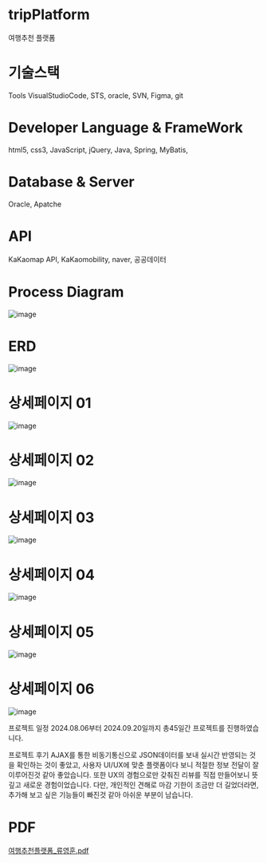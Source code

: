 # tripPlatform
여행추천 플랫폼

# 기술스택
 Tools
  VisualStudioCode,
  STS,
  oracle,
  SVN,
  Figma,
  git

# Developer Language & FrameWork
  html5,
  css3,
  JavaScript,
  jQuery,
  Java,
  Spring,
  MyBatis,

# Database & Server
  Oracle,
  Apatche

# API
  KaKaomap API,
  KaKaomobility,
  naver,
  공공데이터

# Process Diagram
![image](https://private-user-images.githubusercontent.com/169329434/376105390-d5a14ef2-b4a5-446e-9c09-679b3e4282ba.png?jwt=eyJhbGciOiJIUzI1NiIsInR5cCI6IkpXVCJ9.eyJpc3MiOiJnaXRodWIuY29tIiwiYXVkIjoicmF3LmdpdGh1YnVzZXJjb250ZW50LmNvbSIsImtleSI6ImtleTUiLCJleHAiOjE3Mjg4NzkxNjMsIm5iZiI6MTcyODg3ODg2MywicGF0aCI6Ii8xNjkzMjk0MzQvMzc2MTA1MzkwLWQ1YTE0ZWYyLWI0YTUtNDQ2ZS05YzA5LTY3OWIzZTQyODJiYS5wbmc_WC1BbXotQWxnb3JpdGhtPUFXUzQtSE1BQy1TSEEyNTYmWC1BbXotQ3JlZGVudGlhbD1BS0lBVkNPRFlMU0E1M1BRSzRaQSUyRjIwMjQxMDE0JTJGdXMtZWFzdC0xJTJGczMlMkZhd3M0X3JlcXVlc3QmWC1BbXotRGF0ZT0yMDI0MTAxNFQwNDA3NDNaJlgtQW16LUV4cGlyZXM9MzAwJlgtQW16LVNpZ25hdHVyZT1kYmViZTcyODVjMTdiZjlkODdhOTA0ZDAxM2YwYjEyMGE2ZTI4N2IzNWFlMzcwOGI3YmJjZmY3OTcxMTEwMzIyJlgtQW16LVNpZ25lZEhlYWRlcnM9aG9zdCJ9.ilTkRlX8XMHAatKcmJM5eqLECrSesCCXKPmHkTT154Y)

# ERD
 ![image](https://private-user-images.githubusercontent.com/169329434/376106022-8bdc4ad1-4c4d-4f26-b697-15f871d6b0bf.png?jwt=eyJhbGciOiJIUzI1NiIsInR5cCI6IkpXVCJ9.eyJpc3MiOiJnaXRodWIuY29tIiwiYXVkIjoicmF3LmdpdGh1YnVzZXJjb250ZW50LmNvbSIsImtleSI6ImtleTUiLCJleHAiOjE3Mjg4NzkyNjAsIm5iZiI6MTcyODg3ODk2MCwicGF0aCI6Ii8xNjkzMjk0MzQvMzc2MTA2MDIyLThiZGM0YWQxLTRjNGQtNGYyNi1iNjk3LTE1Zjg3MWQ2YjBiZi5wbmc_WC1BbXotQWxnb3JpdGhtPUFXUzQtSE1BQy1TSEEyNTYmWC1BbXotQ3JlZGVudGlhbD1BS0lBVkNPRFlMU0E1M1BRSzRaQSUyRjIwMjQxMDE0JTJGdXMtZWFzdC0xJTJGczMlMkZhd3M0X3JlcXVlc3QmWC1BbXotRGF0ZT0yMDI0MTAxNFQwNDA5MjBaJlgtQW16LUV4cGlyZXM9MzAwJlgtQW16LVNpZ25hdHVyZT0yNWRiNDZhMmFmYjg4YWUxYTg4ZmNhZTgxYjNkMDY2NmRkMDAwNzUzMDZmMzMxYmE1ZjdhZmJkMGRkYWIyNTI4JlgtQW16LVNpZ25lZEhlYWRlcnM9aG9zdCJ9.CH2lTedKMCrdsXnHSD5wiafzqViMHtqPy3RSXMvAgws)

# 상세페이지 01
 ![image](https://private-user-images.githubusercontent.com/169329434/376106327-ec503260-4234-4d8b-9404-c24598e20025.png?jwt=eyJhbGciOiJIUzI1NiIsInR5cCI6IkpXVCJ9.eyJpc3MiOiJnaXRodWIuY29tIiwiYXVkIjoicmF3LmdpdGh1YnVzZXJjb250ZW50LmNvbSIsImtleSI6ImtleTUiLCJleHAiOjE3Mjg4Nzk0MjMsIm5iZiI6MTcyODg3OTEyMywicGF0aCI6Ii8xNjkzMjk0MzQvMzc2MTA2MzI3LWVjNTAzMjYwLTQyMzQtNGQ4Yi05NDA0LWMyNDU5OGUyMDAyNS5wbmc_WC1BbXotQWxnb3JpdGhtPUFXUzQtSE1BQy1TSEEyNTYmWC1BbXotQ3JlZGVudGlhbD1BS0lBVkNPRFlMU0E1M1BRSzRaQSUyRjIwMjQxMDE0JTJGdXMtZWFzdC0xJTJGczMlMkZhd3M0X3JlcXVlc3QmWC1BbXotRGF0ZT0yMDI0MTAxNFQwNDEyMDNaJlgtQW16LUV4cGlyZXM9MzAwJlgtQW16LVNpZ25hdHVyZT05MGI2YjJmY2IxZjI1OWRiZmExMjZkZmI0N2U1YmFiNWFjMjM1NTc0MTBiNDYzMWEzNzZmNGVlMDBiNDgwYjg5JlgtQW16LVNpZ25lZEhlYWRlcnM9aG9zdCJ9.MJUXijsKel9dx5Wyu-6i2Vgl3dr5FJpju0pT_QbgkNc)

# 상세페이지 02
![image](https://private-user-images.githubusercontent.com/169329434/376106497-1da64b7f-d8e0-4eb5-a897-c5cdce10590a.png?jwt=eyJhbGciOiJIUzI1NiIsInR5cCI6IkpXVCJ9.eyJpc3MiOiJnaXRodWIuY29tIiwiYXVkIjoicmF3LmdpdGh1YnVzZXJjb250ZW50LmNvbSIsImtleSI6ImtleTUiLCJleHAiOjE3Mjg4Nzk1MjUsIm5iZiI6MTcyODg3OTIyNSwicGF0aCI6Ii8xNjkzMjk0MzQvMzc2MTA2NDk3LTFkYTY0YjdmLWQ4ZTAtNGViNS1hODk3LWM1Y2RjZTEwNTkwYS5wbmc_WC1BbXotQWxnb3JpdGhtPUFXUzQtSE1BQy1TSEEyNTYmWC1BbXotQ3JlZGVudGlhbD1BS0lBVkNPRFlMU0E1M1BRSzRaQSUyRjIwMjQxMDE0JTJGdXMtZWFzdC0xJTJGczMlMkZhd3M0X3JlcXVlc3QmWC1BbXotRGF0ZT0yMDI0MTAxNFQwNDEzNDVaJlgtQW16LUV4cGlyZXM9MzAwJlgtQW16LVNpZ25hdHVyZT1mYzJhY2FhZTQ4M2RiYzFmMzEzNmMxNzkyOTI3OTM0YTdjODdhZDNhN2Q4NjJiMjUxZDM5ZmVkNDU4ZjM2OGRkJlgtQW16LVNpZ25lZEhlYWRlcnM9aG9zdCJ9.M2jaCrwRhwx3d2wyNEDB_6SCIRvGD9egDqUuBojR7Ys)

# 상세페이지 03
![image](https://private-user-images.githubusercontent.com/169329434/376106755-43c56da7-697a-4613-85c2-f45e56c0d731.png?jwt=eyJhbGciOiJIUzI1NiIsInR5cCI6IkpXVCJ9.eyJpc3MiOiJnaXRodWIuY29tIiwiYXVkIjoicmF3LmdpdGh1YnVzZXJjb250ZW50LmNvbSIsImtleSI6ImtleTUiLCJleHAiOjE3Mjg4Nzk2NjMsIm5iZiI6MTcyODg3OTM2MywicGF0aCI6Ii8xNjkzMjk0MzQvMzc2MTA2NzU1LTQzYzU2ZGE3LTY5N2EtNDYxMy04NWMyLWY0NWU1NmMwZDczMS5wbmc_WC1BbXotQWxnb3JpdGhtPUFXUzQtSE1BQy1TSEEyNTYmWC1BbXotQ3JlZGVudGlhbD1BS0lBVkNPRFlMU0E1M1BRSzRaQSUyRjIwMjQxMDE0JTJGdXMtZWFzdC0xJTJGczMlMkZhd3M0X3JlcXVlc3QmWC1BbXotRGF0ZT0yMDI0MTAxNFQwNDE2MDNaJlgtQW16LUV4cGlyZXM9MzAwJlgtQW16LVNpZ25hdHVyZT0xYTQ1MDg3NjA5M2FhNWM2OTllNjI3MDdjZmNlMDkwNDAyZWQzZDI4NjU0NWUzYzlhNzQ0M2JkYjNhMWQ4OGU2JlgtQW16LVNpZ25lZEhlYWRlcnM9aG9zdCJ9.FXs3h5PJPBPCFBodLYob8qlaTh7_qBEBd-D-n1b2Hm4)

# 상세페이지 04
 ![image](https://private-user-images.githubusercontent.com/169329434/376106859-6bb4d63b-0dc1-4117-bfd0-b41a1fcb3a0e.png?jwt=eyJhbGciOiJIUzI1NiIsInR5cCI6IkpXVCJ9.eyJpc3MiOiJnaXRodWIuY29tIiwiYXVkIjoicmF3LmdpdGh1YnVzZXJjb250ZW50LmNvbSIsImtleSI6ImtleTUiLCJleHAiOjE3Mjg4Nzk3MjUsIm5iZiI6MTcyODg3OTQyNSwicGF0aCI6Ii8xNjkzMjk0MzQvMzc2MTA2ODU5LTZiYjRkNjNiLTBkYzEtNDExNy1iZmQwLWI0MWExZmNiM2EwZS5wbmc_WC1BbXotQWxnb3JpdGhtPUFXUzQtSE1BQy1TSEEyNTYmWC1BbXotQ3JlZGVudGlhbD1BS0lBVkNPRFlMU0E1M1BRSzRaQSUyRjIwMjQxMDE0JTJGdXMtZWFzdC0xJTJGczMlMkZhd3M0X3JlcXVlc3QmWC1BbXotRGF0ZT0yMDI0MTAxNFQwNDE3MDVaJlgtQW16LUV4cGlyZXM9MzAwJlgtQW16LVNpZ25hdHVyZT1lMWZmZThkNDNjODE3YzI1M2I1OTA5YmRkOTQzMDBhNzQwMmZlMjM5MDc1YzIyMDA4NjIyMjFkMjA3ZDQ3NGJkJlgtQW16LVNpZ25lZEhlYWRlcnM9aG9zdCJ9.RHW76n7ZrzLhU3WC4bN2E4KHzDrzXZK3-Z-2Np_QM3M)

# 상세페이지 05
 ![image](https://private-user-images.githubusercontent.com/169329434/376106978-addb9f22-9930-4237-9870-5c5e3043911f.png?jwt=eyJhbGciOiJIUzI1NiIsInR5cCI6IkpXVCJ9.eyJpc3MiOiJnaXRodWIuY29tIiwiYXVkIjoicmF3LmdpdGh1YnVzZXJjb250ZW50LmNvbSIsImtleSI6ImtleTUiLCJleHAiOjE3Mjg4Nzk3ODMsIm5iZiI6MTcyODg3OTQ4MywicGF0aCI6Ii8xNjkzMjk0MzQvMzc2MTA2OTc4LWFkZGI5ZjIyLTk5MzAtNDIzNy05ODcwLTVjNWUzMDQzOTExZi5wbmc_WC1BbXotQWxnb3JpdGhtPUFXUzQtSE1BQy1TSEEyNTYmWC1BbXotQ3JlZGVudGlhbD1BS0lBVkNPRFlMU0E1M1BRSzRaQSUyRjIwMjQxMDE0JTJGdXMtZWFzdC0xJTJGczMlMkZhd3M0X3JlcXVlc3QmWC1BbXotRGF0ZT0yMDI0MTAxNFQwNDE4MDNaJlgtQW16LUV4cGlyZXM9MzAwJlgtQW16LVNpZ25hdHVyZT0wOTQ3ODhhOWE5ZDFjNDQ0OGQ0NDE3NGFjYzZjOTNlMjg4ZmJiODY5ODEzNzU2NTdhNGQ0M2UzOGVkZDUzMzYwJlgtQW16LVNpZ25lZEhlYWRlcnM9aG9zdCJ9.zLf7IHvmZbaYkswsk3JtXlzQ8u52ba_V7fBtszHHgs4)

# 상세페이지 06
 ![image](https://private-user-images.githubusercontent.com/169329434/376107037-5ec30a46-2a9f-4ca1-bc98-e4a3e631319c.png?jwt=eyJhbGciOiJIUzI1NiIsInR5cCI6IkpXVCJ9.eyJpc3MiOiJnaXRodWIuY29tIiwiYXVkIjoicmF3LmdpdGh1YnVzZXJjb250ZW50LmNvbSIsImtleSI6ImtleTUiLCJleHAiOjE3Mjg4Nzk4MjgsIm5iZiI6MTcyODg3OTUyOCwicGF0aCI6Ii8xNjkzMjk0MzQvMzc2MTA3MDM3LTVlYzMwYTQ2LTJhOWYtNGNhMS1iYzk4LWU0YTNlNjMxMzE5Yy5wbmc_WC1BbXotQWxnb3JpdGhtPUFXUzQtSE1BQy1TSEEyNTYmWC1BbXotQ3JlZGVudGlhbD1BS0lBVkNPRFlMU0E1M1BRSzRaQSUyRjIwMjQxMDE0JTJGdXMtZWFzdC0xJTJGczMlMkZhd3M0X3JlcXVlc3QmWC1BbXotRGF0ZT0yMDI0MTAxNFQwNDE4NDhaJlgtQW16LUV4cGlyZXM9MzAwJlgtQW16LVNpZ25hdHVyZT04MTk2MGQ0YjU3MGVlZjdkNGVhNjAwNzJiNmEwYTg3NGQxZTU0NWZlN2E5YTRmN2JjNTY5MjI0ZWI5Y2Q4NDRkJlgtQW16LVNpZ25lZEhlYWRlcnM9aG9zdCJ9.C0XVnvCk6tVf_3p63WWQ30RhkjMCZCMRMPy0E9Z7b7Y)

프로젝트 일정
2024.08.06부터 2024.09.20일까지 총45일간 프로젝트를 진행하였습니다.

프로젝트 후기
AJAX를 통한 비동기통신으로 JSON데이터를 보내 실시간 반영되는 것을 확인하는 것이 좋았고,
사용자 UI/UX에 맞춘 플랫폼이다 보니 적절한 정보 전달이 잘 이루어진것 같아 좋았습니다.
또한 UX의 경험으로만 갖춰진 리뷰를 직접 만들어보니 뜻깊고 새로운 경험이었습니다.
다만, 개인적인 견해로 마감 기한이 조금만 더 길었더라면, 추가해 보고 싶은 기능들이 빠진것 같아 아쉬운 부분이 남습니다.

# PDF
[여행추천플랫폼_류영훈.pdf](https://github.com/user-attachments/files/17359516/_.pdf)
